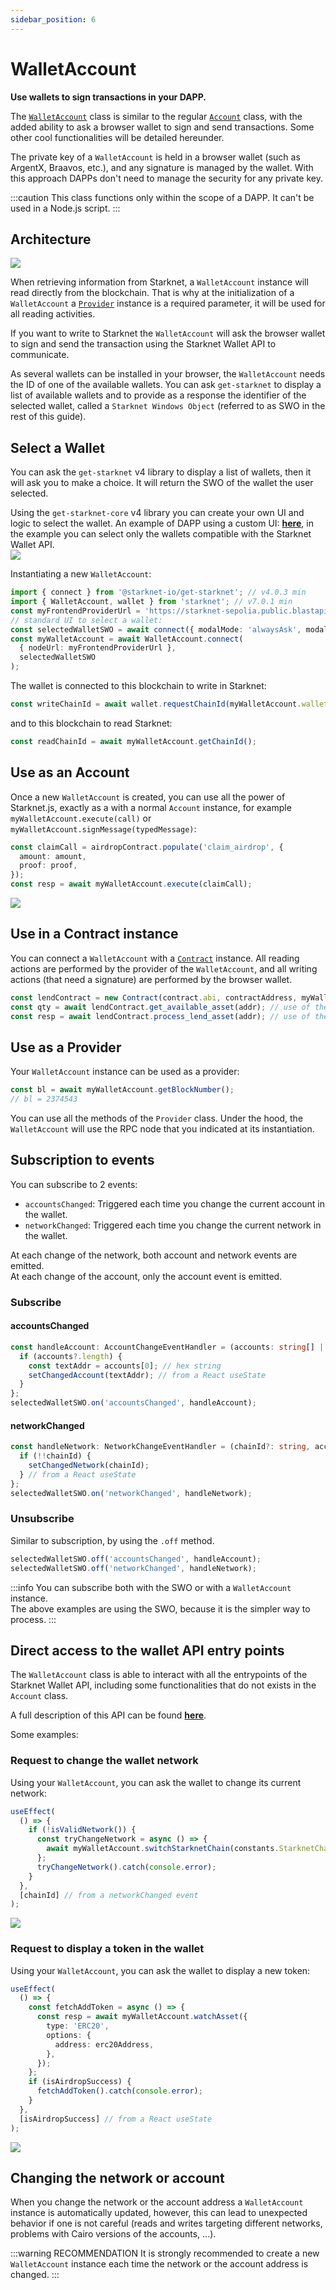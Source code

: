 ```yaml
---
sidebar_position: 6
---
```


# WalletAccount

**Use wallets to sign transactions in your DAPP.**

The [`WalletAccount`](../API/classes/WalletAccount) class is similar to the regular [`Account`](../API/classes/Account) class, with the added ability to ask a browser wallet to sign and send transactions. Some other cool functionalities will be detailed hereunder.

The private key of a `WalletAccount` is held in a browser wallet (such as ArgentX, Braavos, etc.), and any signature is managed by the wallet. With this approach DAPPs don't need to manage the security for any private key.

:::caution
This class functions only within the scope of a DAPP. It can't be used in a Node.js script.
:::

## Architecture

![](./pictures/WalletAccountArchitecture.png)

When retrieving information from Starknet, a `WalletAccount` instance will read directly from the blockchain. That is why at the initialization of a `WalletAccount` a [`Provider`](../API/classes/Provider) instance is a required parameter, it will be used for all reading activities.

If you want to write to Starknet the `WalletAccount` will ask the browser wallet to sign and send the transaction using the Starknet Wallet API to communicate.

As several wallets can be installed in your browser, the `WalletAccount` needs the ID of one of the available wallets. You can ask `get-starknet` to display a list of available wallets and to provide as a response the identifier of the selected wallet, called a `Starknet Windows Object` (referred to as SWO in the rest of this guide).

## Select a Wallet

You can ask the `get-starknet` v4 library to display a list of wallets, then it will ask you to make a choice. It will return the SWO of the wallet the user selected.

Using the `get-starknet-core` v4 library you can create your own UI and logic to select the wallet. An example of DAPP using a custom UI: [**here**](https://github.com/PhilippeR26/Starknet-WalletAccount/blob/main/src/app/components/client/WalletHandle/SelectWallet.tsx), in the example you can select only the wallets compatible with the Starknet Wallet API.  
![](./pictures/SelectWallet.png)

Instantiating a new `WalletAccount`:

```typescript
import { connect } from '@starknet-io/get-starknet'; // v4.0.3 min
import { WalletAccount, wallet } from 'starknet'; // v7.0.1 min
const myFrontendProviderUrl = 'https://starknet-sepolia.public.blastapi.io/rpc/v0_8';
// standard UI to select a wallet:
const selectedWalletSWO = await connect({ modalMode: 'alwaysAsk', modalTheme: 'light' });
const myWalletAccount = await WalletAccount.connect(
  { nodeUrl: myFrontendProviderUrl },
  selectedWalletSWO
);
```

The wallet is connected to this blockchain to write in Starknet:

```typescript
const writeChainId = await wallet.requestChainId(myWalletAccount.walletProvider);
```

and to this blockchain to read Starknet:

```typescript
const readChainId = await myWalletAccount.getChainId();
```

## Use as an Account

Once a new `WalletAccount` is created, you can use all the power of Starknet.js, exactly as a with a normal `Account` instance, for example `myWalletAccount.execute(call)` or `myWalletAccount.signMessage(typedMessage)`:

```typescript
const claimCall = airdropContract.populate('claim_airdrop', {
  amount: amount,
  proof: proof,
});
const resp = await myWalletAccount.execute(claimCall);
```

![](./pictures/executeTx.png)

## Use in a Contract instance

You can connect a `WalletAccount` with a [`Contract`](../API/classes/Contract) instance. All reading actions are performed by the provider of the `WalletAccount`, and all writing actions (that need a signature) are performed by the browser wallet.

```typescript
const lendContract = new Contract(contract.abi, contractAddress, myWalletAccount);
const qty = await lendContract.get_available_asset(addr); // use of the WalletAccount provider
const resp = await lendContract.process_lend_asset(addr); // use of the browser wallet
```

## Use as a Provider

Your `WalletAccount` instance can be used as a provider:

```typescript
const bl = await myWalletAccount.getBlockNumber();
// bl = 2374543
```

You can use all the methods of the `Provider` class. Under the hood, the `WalletAccount` will use the RPC node that you indicated at its instantiation.

## Subscription to events

You can subscribe to 2 events:

- `accountsChanged`: Triggered each time you change the current account in the wallet.
- `networkChanged`: Triggered each time you change the current network in the wallet.

At each change of the network, both account and network events are emitted.  
At each change of the account, only the account event is emitted.

### Subscribe

#### accountsChanged

```typescript
const handleAccount: AccountChangeEventHandler = (accounts: string[] | undefined) => {
  if (accounts?.length) {
    const textAddr = accounts[0]; // hex string
    setChangedAccount(textAddr); // from a React useState
  }
};
selectedWalletSWO.on('accountsChanged', handleAccount);
```

#### networkChanged

```typescript
const handleNetwork: NetworkChangeEventHandler = (chainId?: string, accounts?: string[]) => {
  if (!!chainId) {
    setChangedNetwork(chainId);
  } // from a React useState
};
selectedWalletSWO.on('networkChanged', handleNetwork);
```

### Unsubscribe

Similar to subscription, by using the `.off` method.

```typescript
selectedWalletSWO.off('accountsChanged', handleAccount);
selectedWalletSWO.off('networkChanged', handleNetwork);
```

:::info
You can subscribe both with the SWO or with a `WalletAccount` instance.  
The above examples are using the SWO, because it is the simpler way to process.
:::

## Direct access to the wallet API entry points

The `WalletAccount` class is able to interact with all the entrypoints of the Starknet Wallet API, including some functionalities that do not exists in the `Account` class.

A full description of this API can be found [**here**](https://github.com/starknet-io/get-starknet/blob/master/packages/core/documentation/walletAPIdocumentation.md).

Some examples:

### Request to change the wallet network

Using your `WalletAccount`, you can ask the wallet to change its current network:

```typescript
useEffect(
  () => {
    if (!isValidNetwork()) {
      const tryChangeNetwork = async () => {
        await myWalletAccount.switchStarknetChain(constants.StarknetChainId.SN_SEPOLIA);
      };
      tryChangeNetwork().catch(console.error);
    }
  },
  [chainId] // from a networkChanged event
);
```

![](./pictures/switchNetwork.png)

### Request to display a token in the wallet

Using your `WalletAccount`, you can ask the wallet to display a new token:

```typescript
useEffect(
  () => {
    const fetchAddToken = async () => {
      const resp = await myWalletAccount.watchAsset({
        type: 'ERC20',
        options: {
          address: erc20Address,
        },
      });
    };
    if (isAirdropSuccess) {
      fetchAddToken().catch(console.error);
    }
  },
  [isAirdropSuccess] // from a React useState
);
```

![](./pictures/addToken.png)

## Changing the network or account

When you change the network or the account address a `WalletAccount` instance is automatically updated, however, this can lead to unexpected behavior if one is not careful (reads and writes targeting different networks, problems with Cairo versions of the accounts, ...).

:::warning RECOMMENDATION
It is strongly recommended to create a new `WalletAccount` instance each time the network or the account address is changed.
:::

